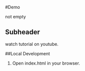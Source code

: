 #Demo

not empty

## Subheader

watch tutorial on youtube.

##Local Development

1. Open index.html in your browser.
